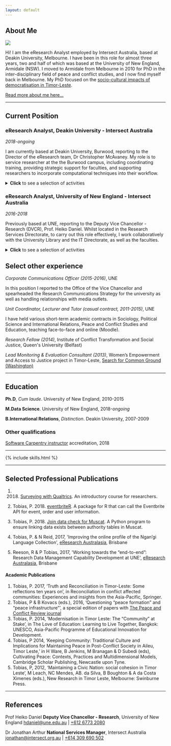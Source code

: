 ```yaml
---
layout: default
---
```



## About Me

<img class="profile-picture" src="photo.jpg">

Hi! I am the eResearch Analyst employed by Intersect Australia, based at Deakin University, Melbourne. I have been in this role for almost three years, two and half of which was based at the University of New England, Armidale (NSW). I moved to Armidale from Melbourne in 2010 for PhD in the inter-disciplinary field of peace and conflict studies, and I now find myself back in Melbourne. My PhD focused on the [socio-cultural impacts of democratisation in Timor-Leste](https://osf.io/fmsnh/).

[Read more about me here...](resume/about)

---

## Current Position

### eResearch Analyst, Deakin University - Intersect Australia
<em>2018-ongoing</em>

I am currently based at Deakin University, Burwood, reporting to the Director of the eResearch team, Dr Christopher McAvaney. My role is to service researcher at the the Burwood campus, including coordinating training, providing strategic support for faculties, and supporting researchers to incorporate computational techniques into their workflow.

<details><summary><b>Click</b> to see a selection of activities</summary>
<p>
<b>Education & Training</b></p>
<li>I currently coordinate Intersect's training program at Deakin, delivering the programming, data science and data management courses on campus. A colleague and I deliver all the training at Deakin. We are planning to deliver +40 courses in 2019.</li>
<li>Over the past two years I have worked to improve the experience of participants inside and outside of the courses, through building up a network of interested researchers and systematically notifying them when courses become available. I have found that this has built a community of researchers interested in upskilling, which has facilitated peer-to-peer learning.</li>
<li>Earlier this year I also completed the <a href="https://software-carpentry.org/">Software Carpentry</a> accreditation. I have recently finished writing a new course for <a href="https://intersectaustralia.github.io/training/QLTRICS101/">teaching the survey tool, Qualtrics</a>, with input from the Sydney-based Qualtrics office, as well as <a href="https://github.com/paddytobias/research-software-management">research software management</a>.</li>
<li>I regularly present to HDRs, post-doctoral fellows and academics on data and software management techniques, eResearch capabilities, and help researchers in their projects through consultation and advice.</li>
<li>This year is my second year sitting on the organising committee for <a href="https://resbaz.github.io/resbaz2019/sydney/">Sydney ResBaz</a>. At last year's event I was the lead instructor for the <a href="https://paddytobias.github.io/2018-07-03-resbaz-syd-intro-r/"><em>Introductory R stream</em></a>, coordinating three other trainers as well.</li>
</details>

### eResearch Analyst, University of New England - Intersect Australia
<em>2016-2018</em>

Previously based at UNE, reporting to the Deputy Vice Chancellor - Research (DVCR), Prof. Heiko Daniel. Whilst located in the Research Services Directorate, to carry out this role effectively, I work collaboratively with the University Library and the IT Directorate, as well as the faculties.

<details><summary><b>Click</b> to see a selection of activities</summary>
<p><b>Strategic Initiatives</b></p>
<li>I chaired the University's <a href="http://www.une.edu.au/research/digital-research-support/eresearch-committee">eResearch Committee</a>, a committee sponsored by the DVCR, since August 2016, established to advance the university's eResearch services. As chair, I have led the investigation of various university eResearch capabilities; overseen the committee's restructure and renewal; and reported to the University Research Committee and the DVCR as required.</li>
<li>Initiating and leading a year-long, university-wide Research Data Management project. This project functioned to build awareness amongst researchers of university services including the institutional cloud storage platform, Cloud.UNE; positively affect cultural change with regard to research data management; streamline inter-department workflows and advocate for further investment into infrastructure capabilities; and automate weekly reports on UNE researchers' usage of Cloud.UNE. This project saw a 300% increase in Cloud.UNE accounts.</li>
<li>Member of a team establishing a Researcher Support Network at UNE, to support researcher support staff to carry out their roles effectively. ReSuN is intended to open communication channels between faculty-based staff and central services staff.</li>
<li>Earlier this year I conducted a <a href="https://github.com/paddytobias/eResearchImpactEngagement">web-scraping and text analysis project</a> to support UNE's preparation for the Research Engagement and Impact assessment, using 2014 submissions to the UK REF Impact assessment.</li>

<p><b>Research Project Consultancies</b></p>
<li>Providing eResearch support to an ARC Discovery Project in digital musicology led by Dr Jason Stoessel since 2016. I also supported the successful application for a successive ARC Discovery grant awarded to Dr Stoessel and his colleague, Dr Denis Collins (UQ). My work in this project has involved leading the migration and formatting ~5,000 data records from a FileMaker Pro database into an open source online database repository called Muscat using database techniques; scripting <a href="https://github.com/IntersectAustralia/muscat-join-script">bug fixes in Python and SQL</a>; and project management. A staging version of the <a href="https://canons-staging.intersect.org.au/catalog">Canonic Techniques website</a> is now live.</li>
<li>In 2016-17, I initiated and led the <a href="https://projects.ands.org.au/id/CEP13">Ngan'gi Language Collection Enhancement project</a> for A/Prof. Nick Reid, funded by the Australian National Data Service. This including scoping realistic web-based solutions for A/Prof Reid's requirements; managing the execution of the project from start to finish; and coordinating user acceptance testing, content migration and training. A/Prof Reid and I <a href="https://conference.eresearch.edu.au/2017/08/improving-the-online-profile-of-the-ngangi-language-collection/">presented the project</a> at the 2017 eResearch Australasia conference.</li>
</details>

## Select other experience
<em>Corporate Communications Officer (2015-2016)</em>, UNE

In this position I reported to the Office of the Vice Chancellor and spearheaded the Research Communications Strategy for the university as well as handling relationships with media outlets.

<em>Unit Coordinator, Lecturer and Tutor (casual contract, 2011-2015)</em>, UNE

I have held various short-term academic contracts in Sociology, Political Science and International Relations, Peace and Conflict Studies and Education, teaching face-to-face and online (Moodle).

_Research Fellow (2014)_, Institute of Conflict Transformation and Social Justice, Queen's University (Belfast)

_Lead Monitoring & Evaluation Consultant (2013)_, Women’s Empowerment and Access to Justice project in Timor-Leste, [Search for Common Ground (Washington)](https://www.sfcg.org/)

---

## Education
**Ph.D**, *Cum laude*. University of New England, 2010-2015


**M.Data Science**. University of New England, 2018-*ongoing*


**B.International Relations**, *Distinction*. Deakin University, 2007-2009


### Other qualifications
[Software Carpentry instructor](https://software-carpentry.org/) accreditation, 2018

---

{% include skills.html %}

---

## Selected Professional Publications
1. 2018. [Surveying with Qualtrics](https://intersectaustralia.github.io/training/QLTRICS101/). An introductory course for researchers.

2. Tobias, P. 2018. [eventbriteR](https://github.com/paddytobias/eventbriteR). A package for R that can call the Eventbrite API for event, order and user information.
3. Tobias, P. 2018. [Join data check for Muscat](https://github.com/IntersectAustralia/muscat-join-script). A Python program to ensure linking data exists between authority tables in Muscat.
4. Tobias, P. & N Reid, 2017, 'Improving the online profile of the Ngan’gi Language Collection', [eResearch Australasia](https://conference.eresearch.edu.au/2017/08/improving-the-online-profile-of-the-ngangi-language-collection/), Brisbane
5. Reeson, R & P Tobias, 2017, 'Working towards the “end-to-end”: Research Data Management Capability Development at UNE', [eResearch Australasia](https://conference.eresearch.edu.au/2017/09/working-towards-the-end-to-end-research-data-management-capability-development-at-une/), Brisbane

#### Academic Publications
1. Tobias, P. 2017, ‘Truth and Reconciliation in Timor-Leste: Some reflections ten years on’, in Reconciliation in conflict affected communities: Experiences and insights from the Asia-Pacific, Springer.
2.  Tobias, P & B Kovacs (eds.), 2016, ‘Questioning “peace formation” and “peace infrastructure”’, a special edition of papers with [The Peace and Conflict Review journal](http://www.review.upeace.org/images/PCR9.1.pdf)
3. Tobias, P. 2014, ‘Modernisation in Timor Leste: The “Community” at Stake’, in The Love of Education: Learning to Live Together, Bangkok: UNESCO, Asia-Pacific Programme of Educational Innovation for Development.
4. Tobias, P 2014, ‘Keeping Community: Traditional Culture and Implications for Maintaining Peace in Post-Conflict Society in Aileu, Timor Leste,’ in H Ware, B Jenkins, M Branagan & D Subedi (eds), Cultivating Peace: Contexts, Practices and Multidimensional Models, Cambridge Scholar Publishing, Newcastle upon Tyne.
5. Tobias, P, 2012, ‘Maintaining a Civic Nation: social cohesion in Timor Leste’, M Leach, NC Mendes, AB. da Silva, B Boughton & A da Costa Ximenes (eds.), New Research in Timor Leste, Melbourne: Swinburne Press.

---

## References
Prof Heiko Daniel
**Deputy Vice Chancellor - Research**,
University of New England
[hdaniel@une.edu.au](mailto:dvcr@une.edu.au) | [+612 6773 2080](tel:+61-267732080)

Dr Jonathan Arthur
**National Services Manager**,
Intersect Australia
[jonathan@intersect.org.au](mailto:jonathan@intersect.org.au) | [+614 309 690 502](tel:+61-4309690502)

